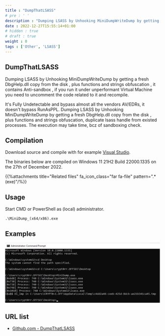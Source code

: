 ```yaml
---
title : "DumpThatLSASS"
# pre : ' '
description : "Dumping LSASS by Unhooking MiniDumpWriteDump by getting a fresh DbgHelp.dll copy from the disk , plus functions and strings obfuscation , it contains Anti-sandbox , if you run it under unperformant Virtual Machine you need to uncomment the code related to it and recompile."
date : 2022-12-27T15:55:14+01:00
# hidden : true
# draft : true
weight : 0
tags : ['Other', 'LSASS']
---
```


## DumpThatLSASS

Dumping LSASS by Unhooking MiniDumpWriteDump by getting a fresh DbgHelp.dll copy from the disk , plus functions and strings obfuscation , it contains Anti-sandbox , if you run it under unperformant Virtual Machine you need to uncomment the code related to it and recompile.

It's Fully Undetectable and bypass almost all the vendors AV/EDRs, it doesn't bypass RunAsPPL. Dumping LSASS by Unhooking MiniDumpWriteDump by getting a fresh DbgHelp.dll copy from the disk , plus functions and strings obfuscation, duplicate lsass handle from existed processes. The execution may take time, bcz of sandboxing check.

## Compilation

Download source and compile with for example [Visual Studio](https://visualstudio.microsoft.com/).

The binaries below are compiled on Windows 11 21H2 Build 22000.1335 on the 27th of December 2022.

{{%attachments title="Related files" fa_icon_class="far fa-file" pattern=".*(exe)"/%}}

## Usage

Start CMD or PowerShell as (local) administrator.

```plain
.\MiniDump_(x64/x86).exe
```

## Examples

![example](images/example1.png)

## URL list

- [Github.com - DumpThatLSASS](https://github.com/D1rkMtr/DumpThatLSASS)
